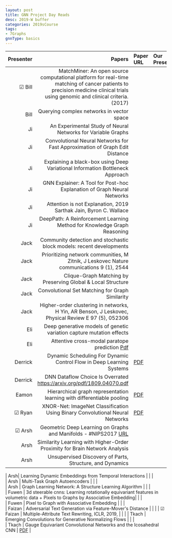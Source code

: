 ```yaml
---
layout: post
title: GNN Project Day Reads
desc: 2019-W buffer
categories: 2019sCourse
tags:
- 7Graphs
gnnType: basics
---
```


| Presenter | Papers | Paper URL| Our Presentation | 
| -----: | -------------------------------: | :----- | :----- | 
|  &#9745;  Bill |  MatchMiner: An open source computational platform for real-time matching of cancer patients to precision medicine clinical trials using genomic and clinical criteria. (2017)  |  |  |   
| Bill | Querying complex networks in vector space |  |  |
| Ji | An Experimental Study of Neural Networks for Variable Graphs   |  |  |  
| Ji | Convolutional Neural Networks for Fast Approximation of Graph Edit Distance |  | |  
| Ji|  Explaining a black-box using Deep Variational Information Bottleneck Approach |  | | 
| Ji | GNN Explainer: A Tool for Post-hoc Explanation of Graph Neural Networks |  |  | 
| Ji | Attention is not Explanation, 2019 Sarthak Jain, Byron C. Wallace |  | | 
| Ji | DeepPath: A Reinforcement Learning Method for Knowledge Graph Reasoning | | |
| Jack | Community detection and stochastic block models: recent developments |  |   |  
| Jack | Prioritizing network communities, M Zitnik, J Leskovec Nature communications 9 (1), 2544 |  |  |
| Jack | Clique-Graph Matching by Preserving Global & Local Structure |  | |  
| Jack | Convolutional Set Matching for Graph Similarity | | |  
| Jack | Higher-order clustering in networks, H Yin, AR Benson, J Leskovec, Physical Review E 97 (5), 052306 |  |  
| Eli | Deep generative models of genetic variation capture mutation effects |  |  |  
| Eli |  Attentive cross-modal paratope prediction   [Pdf](https://openreview.net/forum?id=ByUU2t1PG) |  |  |  
| Derrick | Dynamic Scheduling For Dynamic Control Flow in Deep Learning Systems   | [PDF](http://www.cs.cmu.edu/~jinlianw/papers/dynamic_scheduling_nips18_sysml.pdf) |  |  
| Derrick | DNN Dataflow Choice Is Overrated https://arxiv.org/pdf/1809.04070.pdf | |
| Eamon  |  Hierarchical graph representation learning with differentiable pooling  | [PDF]()   |  |  
| &#9745;  Ryan | XNOR-Net: ImageNet Classification Using Binary Convolutional Neural Networks | [PDF]()   |  | 
| &#9745; Arsh |  Geometric Deep Learning on Graphs and Manifolds - #NIPS2017  [URL](https://www.youtube.com/watch?v=LvmjbXZyoP0)  |   |  | 
| Arsh | Similarity Learning with Higher-Order Proximity for Brain Network Analysis | | | 
| Arsh| Unsupervised Discovery of Parts, Structure, and Dynamics |  | |  

| Arsh| Learning Dynamic Embeddings from Temporal Interactions |  | |   
| Arsh | Multi-Task Graph Autoencoders  |  | |  
| Arsh | Graph Learning Network: A Structure Learning Algorithm |  | |  
| Fuwen | 3d steerable cnns: Learning rotationally equivariant features in volumetric data + Pixels to Graphs by Associative Embedding|  |  |  
| Fuwen | Pixel to Graph with Associative Embedding |  | |  
| Faizan | Adversarial Text Generation via Feature-Mover's Distance | | |
| &#9745; Faizan | Multiple-Attribute Text Rewriting, ICLR, 2019, | | |
| Tkach | Emerging Convolutions for Generative Normalizing Flows | | |  
| Tkach | Gauge Equivariant Convolutional Networks and the Icosahedral CNN | [PDF]()     |  

